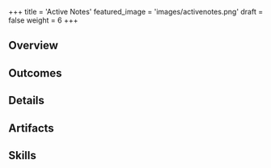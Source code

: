 +++
title = 'Active Notes'
featured_image = 'images/activenotes.png'
draft = false
weight = 6
+++

## Overview



## Outcomes



## Details



## Artifacts



## Skills


